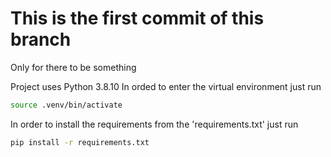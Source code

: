 # This is the first commit of this branch

Only for there to be something

Project uses Python 3.8.10
In orded to enter the virtual environment just run
```bash
source .venv/bin/activate
```

In order to install the requirements from the 'requirements.txt' just run

```bash
pip install -r requirements.txt
```


